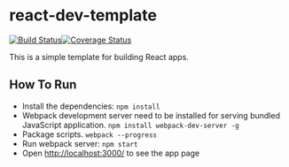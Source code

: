 # react-dev-template
[![Build Status](https://travis-ci.org/soragu/react-dev-template.svg?branch=master)](https://travis-ci.org/soragu/react-dev-template)[![Coverage Status](https://coveralls.io/repos/github/soragu/react-dev-template/badge.svg)](https://coveralls.io/github/soragu/react-dev-template)

This is a simple template for building React apps.

## How To Run

* Install the dependencies: `npm install`
* Webpack development server need to be installed for serving bundled JavaScript application. `npm install webpack-dev-server -g`
* Package scripts. `webpack --progress`
* Run webpack server: `npm start`
* Open [http://localhost:3000/](http://localhost:3000) to see the app page